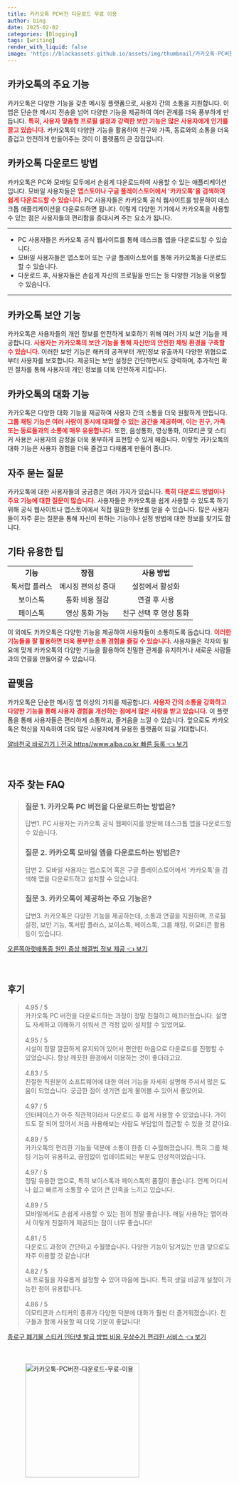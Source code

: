 ```yaml
---
title: 카카오톡 PC버전 다운로드 무료 이용
author: bing
date: 2025-02-02
categories: [Blogging]
tags: [writing]
render_with_liquid: false
image: 'https://blackassets.github.io/assets/img/thumbnail/카카오톡-PC버전-다운로드-무료-이용.webp'
---
```



<h2 id='카카오톡의 주요 기능'>카카오톡의 주요 기능</h2>

<p>카카오톡은 다양한 기능을 갖춘 메시징 플랫폼으로, 사용자 간의 소통을 지원합니다. 이 앱은 단순한 메시지 전송을 넘어 다양한 기능을 제공하여 여러 관계를 더욱 풍부하게 만듭니다. <b><span style="color: #ee2323;">특히, 사용자 맞춤형 프로필 설정과 강력한 보안 기능은 많은 사용자에게 인기를 끌고 있습니다.</span></b> 카카오톡의 다양한 기능을 활용하여 친구와 가족, 동료와의 소통을 더욱 즐겁고 안전하게 만들어주는 것이 이 플랫폼의 큰 장점입니다.</p>

<h2 id='카카오톡 다운로드 방법'>카카오톡 다운로드 방법</h2>

<p>카카오톡은 PC와 모바일 모두에서 손쉽게 다운로드하여 사용할 수 있는 애플리케이션입니다. 모바일 사용자들은 <b><span style="color: #ee2323;">앱스토어나 구글 플레이스토어에서 '카카오톡'을 검색하여 쉽게 다운로드할 수 있습니다.</span></b> PC 사용자들은 카카오톡 공식 웹사이트를 방문하여 데스크톱 애플리케이션을 다운로드하면 됩니다. 이렇게 다양한 기기에서 카카오톡을 사용할 수 있는 점은 사용자들의 편리함을 증대시켜 주는 요소가 됩니다.</p>

<hr />

<ul>
    <li>PC 사용자들은 카카오톡 공식 웹사이트를 통해 데스크톱 앱을 다운로드할 수 있습니다.</li>
    <li>모바일 사용자들은 앱스토어 또는 구글 플레이스토어를 통해 카카오톡을 다운로드할 수 있습니다.</li>
    <li>다운로드 후, 사용자들은 손쉽게 자신의 프로필을 만드는 등 다양한 기능을 이용할 수 있습니다.</li>
</ul>

<hr />

<h2 id='카카오톡 보안 기능'>카카오톡 보안 기능</h2>

<p>카카오톡은 사용자들의 개인 정보를 안전하게 보호하기 위해 여러 가지 보안 기능을 제공합니다. <b><span style="color: #ee2323;">사용자는 카카오톡의 보안 기능을 통해 자신만의 안전한 채팅 환경을 구축할 수 있습니다.</span></b> 이러한 보안 기능은 해커의 공격부터 개인정보 유출까지 다양한 위협으로부터 사용자를 보호합니다. 제공되는 보안 설정은 간단하면서도 강력하며, 추가적인 확인 절차를 통해 사용자의 개인 정보를 더욱 안전하게 지킵니다.</p>

<h2 id='카카오톡의 대화 기능'>카카오톡의 대화 기능</h2>

<p>카카오톡은 다양한 대화 기능을 제공하여 사용자 간의 소통을 더욱 원활하게 만듭니다. <b><span style="color: #ee2323;">그룹 채팅 기능은 여러 사람이 동시에 대화할 수 있는 공간을 제공하며, 이는 친구, 가족 또는 동료들과의 소통에 매우 유용합니다.</span></b> 또한, 음성통화, 영상통화, 이모티콘 및 스티커 사용은 사용자의 감정을 더욱 풍부하게 표현할 수 있게 해줍니다. 이렇듯 카카오톡의 대화 기능은 사용자 경험을 더욱 즐겁고 다채롭게 만들어 줍니다.</p>

<h2 id='자주 묻는 질문'>자주 묻는 질문</h2>

<p>카카오톡에 대한 사용자들의 궁금증은 여러 가지가 있습니다. <b><span style="color: #ee2323;">특히 다운로드 방법이나 주요 기능에 대한 질문이 많습니다.</span></b> 사용자들은 카카오톡을 쉽게 사용할 수 있도록 하기 위해 공식 웹사이트나 앱스토어에서 직접 필요한 정보를 얻을 수 있습니다. 많은 사용자들이 자주 묻는 질문을 통해 자신이 원하는 기능이나 설정 방법에 대한 정보를 찾기도 합니다.</p>

<h2 id='기타 유용한 팁'>기타 유용한 팁</h2>

<table>
    <tr>
        <td style="text-align: center; height: 17px;"><b>기능</b></td>
        <td style="text-align: center; height: 17px;"><b>장점</b></td>
        <td style="text-align: center; height: 17px;"><b>사용 방법</b></td>
    </tr>
    <tr>
        <td style="text-align: center; height: 17px;">톡서랍 플러스</td>
        <td style="text-align: center; height: 17px;">메시징 편의성 증대</td>
        <td style="text-align: center; height: 17px;">설정에서 활성화</td>
    </tr>
    <tr>
        <td style="text-align: center; height: 17px;">보이스톡</td>
        <td style="text-align: center; height: 17px;">통화 비용 절감</td>
        <td style="text-align: center; height: 17px;">연결 후 사용</td>
    </tr>
    <tr>
        <td style="text-align: center; height: 17px;">페이스톡</td>
        <td style="text-align: center; height: 17px;">영상 통화 가능</td>
        <td style="text-align: center; height: 17px;">친구 선택 후 영상 통화</td>
    </tr>
</table>

<p>이 외에도 카카오톡은 다양한 기능을 제공하여 사용자들이 소통하도록 돕습니다. <b><span style="color: #ee2323;">이러한 기능들을 잘 활용하면 더욱 풍부한 소통 경험을 즐길 수 있습니다.</span></b> 사용자들은 각자의 필요에 맞게 카카오톡의 다양한 기능을 활용하여 친밀한 관계를 유지하거나 새로운 사람들과의 연결을 만들어갈 수 있습니다.</p>

<h2 id='끝맺음'>끝맺음</h2>

<p>카카오톡은 단순한 메시징 앱 이상의 가치를 제공합니다. <b><span style="color: #ee2323;">사용자 간의 소통을 강화하고 다양한 기능을 통해 사용자 경험을 개선하는 점에서 많은 사랑을 받고 있습니다.</span></b> 이 플랫폼을 통해 사용자들은 편리하게 소통하고, 즐거움을 느낄 수 있습니다. 앞으로도 카카오톡은 혁신을 지속하여 더욱 많은 사용자에게 유용한 플랫폼이 되길 기대합니다.</p>


<p><a class="click-button" title="알바천국 바로가기ㅣ전국 https//www.alba.co.kr 빠른 등록" href="https://blackassets.github.io/posts/%EC%95%8C%EB%B0%94%EC%B2%9C%EA%B5%AD-%EB%B0%94%EB%A1%9C%EA%B0%80%EA%B8%B0%E3%85%A3%EC%A0%84%EA%B5%AD-httpswww.alba.co.kr-%EB%B9%A0%EB%A5%B8-%EB%93%B1%EB%A1%9D/" rel="dofollow">알바천국 바로가기ㅣ전국 https//www.alba.co.kr 빠른 등록 👈 보기</a></p><br>
<h2 id='자주_찾는_FAQ'>자주 찾는 FAQ</h2>
<div itemscope="" itemtype="https://schema.org/FAQPage"> 
<blockquote> 
<div itemscope="" itemprop="mainEntity" itemtype="https://schema.org/Question"> 
<h3 itemprop="name">질문 1. 카카오톡 PC 버전을 다운로드하는 방법은? </h3> 
<div itemscope="" itemprop="acceptedAnswer" itemtype="https://schema.org/Answer"> 
<span itemprop="text"> 
<p>답변1. PC 사용자는 카카오톡 공식 웹페이지를 방문해 데스크톱 앱을 다운로드할 수 있습니다.</p> 
</span> 
</div> 
</div> 
<div itemscope="" itemprop="mainEntity" itemtype="https://schema.org/Question"> 
<h3 itemprop="name">질문 2. 카카오톡 모바일 앱을 다운로드하는 방법은? </h3> 
<div itemscope="" itemprop="acceptedAnswer" itemtype="https://schema.org/Answer"> 
<span itemprop="text"> 
<p>답변 2. 모바일 사용자는 앱스토어 혹은 구글 플레이스토어에서 '카카오톡'을 검색해 앱을 다운로드하고 설치할 수 있습니다.</p> 
</span> 
</div> 
</div> 
<div itemscope="" itemprop="mainEntity" itemtype="https://schema.org/Question"> 
<h3 itemprop="name">질문 3. 카카오톡이 제공하는 주요 기능은?</h3> 
<div itemscope="" itemprop="acceptedAnswer" itemtype="https://schema.org/Answer"> 
<span itemprop="text"> 
<p>답변3. 카카오톡은 다양한 기능을 제공하는데, 소통과 연결을 지원하며, 프로필 설정, 보안 기능, 톡서랍 플러스, 보이스톡, 페이스톡, 그룹 채팅, 이모티콘 활용 등이 있습니다.</p> 
</span> 
</div> 
</div> 
</blockquote> 
</div>
<p><a class="click-button" title="오른쪽아랫배통증 원인 증상 해결법 정보 제공" href="https://blackassets.github.io/posts/%EC%98%A4%EB%A5%B8%EC%AA%BD%EC%95%84%EB%9E%AB%EB%B0%B0%ED%86%B5%EC%A6%9D-%EC%9B%90%EC%9D%B8-%EC%A6%9D%EC%83%81-%ED%95%B4%EA%B2%B0%EB%B2%95-%EC%A0%95%EB%B3%B4-%EC%A0%9C%EA%B3%B5/" rel="dofollow">오른쪽아랫배통증 원인 증상 해결법 정보 제공 👈 보기</a></p><br>
<h2 id='후기'>후기</h2>
<div itemscope itemtype="https://schema.org/Product">
  <blockquote>
  <div itemprop="review" itemscope itemtype="https://schema.org/Review">
      <div itemprop="reviewRating" itemscope itemtype="https://schema.org/Rating"> <span itemprop="ratingValue">4.95</span> / <span itemprop="bestRating">5</span> </div>
      <span itemprop="reviewBody">카카오톡 PC 버전을 다운로드하는 과정이 정말 친절하고 매끄러웠습니다. 설명도 자세하고 이해하기 쉬워서 큰 걱정 없이 설치할 수 있었어요.</span>
  </div>
  <br>
  <div itemprop="review" itemscope itemtype="https://schema.org/Review">
      <div itemprop="reviewRating" itemscope itemtype="https://schema.org/Rating"> <span itemprop="ratingValue">4.95</span> / <span itemprop="bestRating">5</span> </div>
      <span itemprop="reviewBody">시설이 정말 깔끔하게 유지되어 있어서 편안한 마음으로 다운로드를 진행할 수 있었습니다. 항상 깨끗한 환경에서 이용하는 것이 좋더라고요.</span>
  </div>
  <br>
  <div itemprop="review" itemscope itemtype="https://schema.org/Review">
      <div itemprop="reviewRating" itemscope itemtype="https://schema.org/Rating"> <span itemprop="ratingValue">4.83</span> / <span itemprop="bestRating">5</span> </div>
      <span itemprop="reviewBody">친절한 직원분이 소프트웨어에 대한 여러 기능을 자세히 설명해 주셔서 많은 도움이 되었습니다. 궁금한 점이 생기면 쉽게 물어볼 수 있어서 좋았어요.</span>
  </div>
  <br>
  <div itemprop="review" itemscope itemtype="https://schema.org/Review">
      <div itemprop="reviewRating" itemscope itemtype="https://schema.org/Rating"> <span itemprop="ratingValue">4.97</span> / <span itemprop="bestRating">5</span> </div>
      <span itemprop="reviewBody">인터페이스가 아주 직관적이라서 다운로드 후 쉽게 사용할 수 있었습니다. 가이드도 잘 되어 있어서 처음 사용해보는 사람도 부담없이 접근할 수 있을 것 같아요.</span>
  </div>
  <br>
  <div itemprop="review" itemscope itemtype="https://schema.org/Review">
      <div itemprop="reviewRating" itemscope itemtype="https://schema.org/Rating"> <span itemprop="ratingValue">4.89</span> / <span itemprop="bestRating">5</span> </div>
      <span itemprop="reviewBody">카카오톡의 편리한 기능들 덕분에 소통이 한층 더 수월해졌습니다. 특히 그룹 채팅 기능이 유용하고, 끊임없이 업데이트되는 부분도 인상적이었습니다.</span>
  </div>
  <br>
  <div itemprop="review" itemscope itemtype="https://schema.org/Review">
      <div itemprop="reviewRating" itemscope itemtype="https://schema.org/Rating"> <span itemprop="ratingValue">4.97</span> / <span itemprop="bestRating">5</span> </div>
      <span itemprop="reviewBody">정말 유용한 앱으로, 특히 보이스톡과 페이스톡의 품질이 좋습니다. 언제 어디서나 쉽고 빠르게 소통할 수 있어 큰 만족을 느끼고 있습니다.</span>
  </div>
  <br>
  <div itemprop="review" itemscope itemtype="https://schema.org/Review">
      <div itemprop="reviewRating" itemscope itemtype="https://schema.org/Rating"> <span itemprop="ratingValue">4.89</span> / <span itemprop="bestRating">5</span> </div>
      <span itemprop="reviewBody">모바일에서도 손쉽게 사용할 수 있는 점이 정말 좋습니다. 매일 사용하는 앱이라서 이렇게 친절하게 제공되는 점이 너무 좋습니다!</span>
  </div>
  <br>
  <div itemprop="review" itemscope itemtype="https://schema.org/Review">
      <div itemprop="reviewRating" itemscope itemtype="https://schema.org/Rating"> <span itemprop="ratingValue">4.81</span> / <span itemprop="bestRating">5</span> </div>
      <span itemprop="reviewBody">다운로드 과정이 간단하고 수월했습니다. 다양한 기능이 담겨있는 만큼 앞으로도 자주 이용할 것 같습니다!</span>
  </div>
  <br>
  <div itemprop="review" itemscope itemtype="https://schema.org/Review">
      <div itemprop="reviewRating" itemscope itemtype="https://schema.org/Rating"> <span itemprop="ratingValue">4.82</span> / <span itemprop="bestRating">5</span> </div>
      <span itemprop="reviewBody">내 프로필을 자유롭게 설정할 수 있어 마음에 듭니다. 특히 생일 비공개 설정이 가능한 점이 유용합니다.</span>
  </div>
  <br>
  <div itemprop="review" itemscope itemtype="https://schema.org/Review">
      <div itemprop="reviewRating" itemscope itemtype="https://schema.org/Rating"> <span itemprop="ratingValue">4.86</span> / <span itemprop="bestRating">5</span> </div>
      <span itemprop="reviewBody">이모티콘과 스티커의 종류가 다양한 덕분에 대화가 훨씬 더 즐거워졌습니다. 친구들과 함께 사용할 때 더욱 기분이 좋답니다!</span>
  </div>
  </blockquote>
</div>
<p><a class="click-button" title="종로구 폐기물 스티커 인터넷 발급 방법 비용 무상수거 편리한 서비스" href="https://blackassets.github.io/posts/%EC%A2%85%EB%A1%9C%EA%B5%AC-%ED%8F%90%EA%B8%B0%EB%AC%BC-%EC%8A%A4%ED%8B%B0%EC%BB%A4-%EC%9D%B8%ED%84%B0%EB%84%B7-%EB%B0%9C%EA%B8%89-%EB%B0%A9%EB%B2%95-%EB%B9%84%EC%9A%A9-%EB%AC%B4%EC%83%81%EC%88%98%EA%B1%B0-%ED%8E%B8%EB%A6%AC%ED%95%9C-%EC%84%9C%EB%B9%84%EC%8A%A4/" rel="dofollow">종로구 폐기물 스티커 인터넷 발급 방법 비용 무상수거 편리한 서비스 👈 보기</a></p><br>
<figure class="image"><img src="https://blackassets.github.io/assets/img/thumbnail/카카오톡-PC버전-다운로드-무료-이용.webp" alt="카카오톡-PC버전-다운로드-무료-이용" width="256" height="256"></figure>